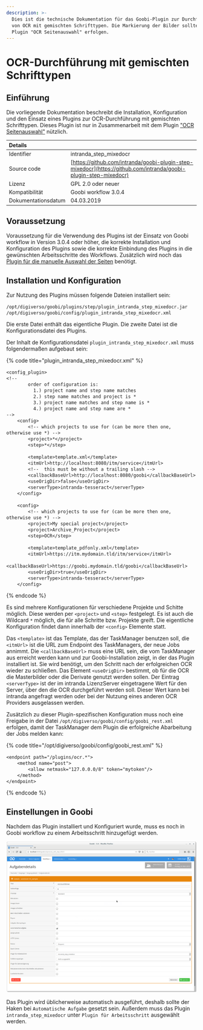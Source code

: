 ```yaml
---
description: >-
  Dies ist die technische Dokumentation für das Goobi-Plugin zur Durchführung
  von OCR mit gemischten Schrifttypen. Die Markierung der Bilder sollte mit dem
  Plugin "OCR Seitenauswahl" erfolgen.
---
```


# OCR-Durchführung mit gemischten Schrifttypen

## Einführung

Die vorliegende Dokumentation beschreibt die Installation, Konfiguration und den Einsatz eines Plugins zur OCR-Durchführung mit gemischten Schrifttypen. Dieses Plugin ist nur in Zusammenarbeit mit dem Plugin ["OCR Seitenauswahl"](intranda_step_ocrselector.md) nützlich.

| Details |  |
| :--- | :--- |
| Identifier | intranda\_step\_mixedocr |
| Source code | [https://github.com/intranda/goobi-plugin-step-mixedocr](https://github.com/intranda/goobi-plugin-step-mixedocr) |
| Lizenz | GPL 2.0 oder neuer |
| Kompatibilität | Goobi workflow 3.0.4 |
| Dokumentationsdatum | 04.03.2019 |

## Voraussetzung

Voraussetzung für die Verwendung des Plugins ist der Einsatz von Goobi workflow in Version 3.0.4 oder höher, die korrekte Installation und Konfiguration des Plugins sowie die korrekte Einbindung des Plugins in die gewünschten Arbeitsschritte des Workflows. Zusätzlich wird noch das [Plugin für die manuelle Auswahl der Seiten](intranda_step_ocrselector.md) benötigt.

## Installation und Konfiguration

Zur Nutzung des Plugins müssen folgende Dateien installiert sein:

```text
/opt/digiverso/goobi/plugins/step/plugin_intranda_step_mixedocr.jar
/opt/digiverso/goobi/config/plugin_intranda_step_mixedocr.xml
```

Die erste Datei enthält das eigentliche Plugin. Die zweite Datei ist die Konfigurationsdatei des Plugins.

Der Inhalt de Konfigurationsdatei `plugin_intranda_step_mixedocr.xml` muss folgendermaßen aufgebaut sein:

{% code title="plugin\_intranda\_step\_mixedocr.xml" %}
```markup
<config_plugin>
<!--
        order of configuration is:
          1.) project name and step name matches
          2.) step name matches and project is *
          3.) project name matches and step name is *
          4.) project name and step name are *
-->
    <config>
        <!-- which projects to use for (can be more then one, otherwise use *) -->
        <project>*</project>
        <step>*</step>

        <template>template.xml</template>
        <itmUrl>http://localhost:8080/itm/service</itmUrl>
        <!--  this must be without a trailing slash -->
        <callbackBaseUrl>http://localhost:8080/goobi</callbackBaseUrl>
        <useOrigDir>false</useOrigDir>
        <serverType>intranda-tesseract</serverType>
    </config>

    <config>
        <!-- which projects to use for (can be more then one, otherwise use *) -->
        <project>My special project</project>
        <project>Archive_Project</project>
        <step>OCR</step>

        <template>template_pdfonly.xml</template>
        <itmUrl>https://itm.mydomain.tld/itm/service</itmUrl>
        <callbackBaseUrl>https://goobi.mydomain.tld/goobi</callbackBaseUrl>
        <useOrigDir>true</useOrigDir>
        <serverType>intranda-tesseract</serverType>
    </config>
```
{% endcode %}

Es sind mehrere Konfigurationen für verschiedene Projekte und Schitte möglich. Diese werden per `<project>` und `<step>` festgelegt. Es ist auch die Wildcard `*` möglich, die für alle Schritte bzw. Projekte greift. Die eigentliche Konfiguration findet dann innerhalb der `<config>` Elemente statt.

Das `<template>` ist das Template, das der TaskManager benutzen soll, die `<itmUrl>` ist die URL zum Endpoint des TaskManagers, der neue Jobs annimmt. Die `<callbackBaseUrl>` muss eine URL sein, die vom TaskManager aus erreicht werden kann und zur Goobi-Installation zeigt, in der das Plugin installiert ist. Sie wird benötigt, um den Schritt nach der erfolgreichen OCR wieder zu schließen. Das Element `<useOrigDir>` bestimmt, ob für die OCR die Masterbilder oder die Derivate genutzt werden sollen. Der Eintrag `<serverType>` ist der im intranda LizenzServer eingetragene Wert für den Server, über den die OCR durchgeführt werden soll. Dieser Wert kann bei intranda angefragt werden oder bei der Nutzung eines anderen OCR Providers ausgelassen werden.

Zusätzlich zu dieser Plugin-spezifischen Konfiguration muss noch eine Freigabe in der Datei `/opt/digiverso/goobi/config/goobi_rest.xml` erfolgen, damit der TaskManager dem Plugin die erfolgreiche Abarbeitung der Jobs melden kann:

{% code title="/opt/digiverso/goobi/config/goobi\_rest.xml" %}
```markup
<endpoint path="/plugins/ocr.*">
    <method name="post">
        <allow netmask="127.0.0.0/8" token="mytoken"/>
    </method>
</endpoint>
```
{% endcode %}

## Einstellungen in Goobi

Nachdem das Plugin installiert und Konfiguriert wurde, muss es noch in Goobi workflow zu einem Arbeitsschritt hinzugefügt werden.

![Konfiguration des Schritts in Goobi Workflow](../.gitbook/assets/intranda_step_mixedocr_config_gui.png)

Das Plugin wird üblicherweise automatisch ausgeführt, deshalb sollte der Haken bei `Automatische Aufgabe` gesetzt sein. Außerdem muss das Plugin `intranda_step_mixedocr` unter `Plugin für Arbeitsschritt` ausgewählt werden.

